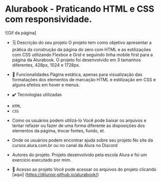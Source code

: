 # Alurabook - Praticando HTML e CSS com responsividade.
![Gif da página]


+ 🗒 Descrição do seu projeto
O projeto tem como objetivo apresentar a prática da construção da página do zero com HTML e as estilizações com CSS utilizando Flexbox e Grid e seguindo linha mobile first para a página da Alurabook.
O projeto foi desenvolvido em 3 tamanhos diferentes, 428px, 1024 e 1728px.

+ 🔨 Funcionalidades
Página estática, apenas para visualização das formatações dos elementos de marcação HTML e estilização em CSS e alguns efeitos em hover e menus.

+ ✔️ Tecnologias utilizadas
- ``HTML``
- ``CSS``

+ Como os usuários podem utilizá-lo
Você pode baixar os arquivos e tentar refazer ou fazer de uma forma diferente as disposições dos elementos da págima, trocar fontes, fundo, et.

+ Onde os usuários podem encontrar ajuda sobre seu projeto
No site da cursos.alura.com.br ou no canal da Alura no Discord

+ Autores do projeto.
Projeto desenvolvido pela escola Alura e foi um exercício executado por mim.

+ 📁 Acesso ao projeto
Você pode acessar os arquivos do projeto clicando [aqui] (https://dijunior.github.io/alurabook/)
